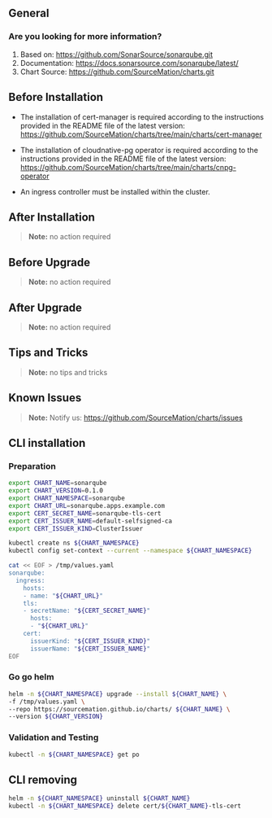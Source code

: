 ## General

### Are you looking for more information?

1. Based on: https://github.com/SonarSource/sonarqube.git
2. Documentation: https://docs.sonarsource.com/sonarqube/latest/
3. Chart Source: https://github.com/SourceMation/charts.git


## Before Installation

* The installation of cert-manager is required according to the instructions provided in the README file of the latest version: https://github.com/SourceMation/charts/tree/main/charts/cert-manager

* The installation of cloudnative-pg operator is required according to the instructions provided in the README file of the latest version: https://github.com/SourceMation/charts/tree/main/charts/cnpg-operator

* An ingress controller must be installed within the cluster.

## After Installation

> **Note:**
> no action required
## Before Upgrade

> **Note:**
> no action required
## After Upgrade

> **Note:**
> no action required
## Tips and Tricks

> **Note:**
> no tips and tricks
## Known Issues

> **Note:**
> Notify us: https://github.com/SourceMation/charts/issues
## CLI installation

### Preparation

```bash
export CHART_NAME=sonarqube
export CHART_VERSION=0.1.0
export CHART_NAMESPACE=sonarqube
export CHART_URL=sonarqube.apps.example.com
export CERT_SECRET_NAME=sonarqube-tls-cert
export CERT_ISSUER_NAME=default-selfsigned-ca
export CERT_ISSUER_KIND=ClusterIssuer

kubectl create ns ${CHART_NAMESPACE}
kubectl config set-context --current --namespace ${CHART_NAMESPACE}

cat << EOF > /tmp/values.yaml
sonarqube:
  ingress:
    hosts:
    - name: "${CHART_URL}"
    tls:
    - secretName: "${CERT_SECRET_NAME}"
      hosts:
      - "${CHART_URL}"
    cert:
      issuerKind: "${CERT_ISSUER_KIND}"
      issuerName: "${CERT_ISSUER_NAME}"  
EOF
```

### Go go helm

``` bash
helm -n ${CHART_NAMESPACE} upgrade --install ${CHART_NAME} \
-f /tmp/values.yaml \
--repo https://sourcemation.github.io/charts/ ${CHART_NAME} \
--version ${CHART_VERSION}
```

### Validation and Testing

```bash
kubectl -n ${CHART_NAMESPACE} get po
```

## CLI removing

```bash
helm -n ${CHART_NAMESPACE} uninstall ${CHART_NAME}
kubectl -n ${CHART_NAMESPACE} delete cert/${CHART_NAME}-tls-cert
```
